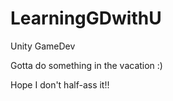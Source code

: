 LearningGDwithU
===============

Unity GameDev

Gotta do something in the vacation :)

Hope I don't half-ass it!!
